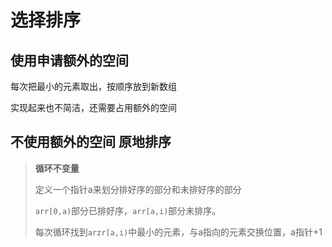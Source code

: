 # 选择排序

## 使用申请额外的空间
每次把最小的元素取出，按顺序放到新数组 

实现起来也不简洁，还需要占用额外的空间

## 不使用额外的空间 原地排序
> **循环不变量**
> 
> 定义一个指针a来划分排好序的部分和未排好序的部分
> 
> `arr[0,a)`部分已排好序，`arr[a,i)`部分未排序。
> 
> 每次循环找到`arzr[a,i)`中最小的元素，与a指向的元素交换位置，a指针+1